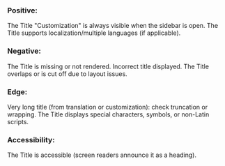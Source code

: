 ### Positive:
The Title "Customization" is always visible when the sidebar is open.
The Title supports localization/multiple languages (if applicable).


### Negative:
The Title is missing or not rendered.
Incorrect title displayed.
The Title overlaps or is cut off due to layout issues.

### Edge:
Very long title (from translation or customization): check truncation or wrapping.
The Title displays special characters, symbols, or non-Latin scripts.

### Accessibility:
The Title is accessible (screen readers announce it as a heading).